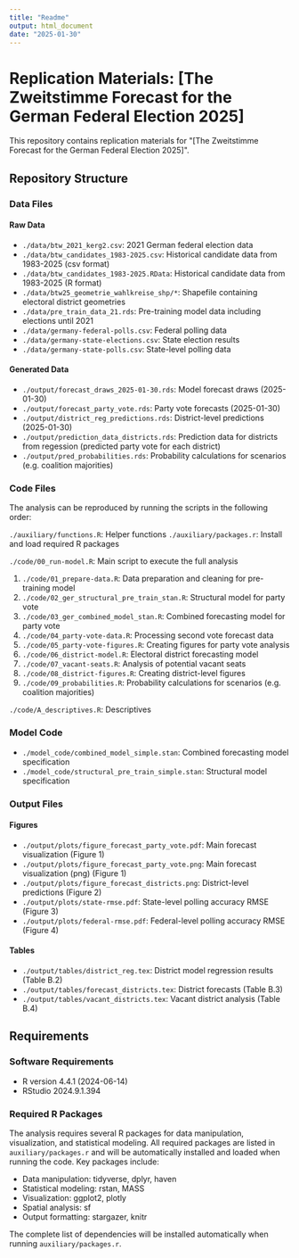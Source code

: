 ```yaml
---
title: "Readme"
output: html_document
date: "2025-01-30"
---
```


# Replication Materials: [The Zweitstimme Forecast for the German Federal Election 2025]

This repository contains replication materials for "[The Zweitstimme Forecast for the German Federal Election 2025]".

## Repository Structure

### Data Files

#### Raw Data
- `./data/btw_2021_kerg2.csv`: 2021 German federal election data
- `./data/btw_candidates_1983-2025.csv`: Historical candidate data from 1983-2025 (csv format)
- `./data/btw_candidates_1983-2025.RData`: Historical candidate data from 1983-2025 (R format)
- `./data/btw25_geometrie_wahlkreise_shp/*`: Shapefile containing electoral district geometries
- `./data/pre_train_data_21.rds`: Pre-training model data including elections until 2021
- `./data/germany-federal-polls.csv`: Federal polling data
- `./data/germany-state-elections.csv`: State election results
- `./data/germany-state-polls.csv`: State-level polling data

#### Generated Data
- `./output/forecast_draws_2025-01-30.rds`: Model forecast draws (2025-01-30)
- `./output/forecast_party_vote.rds`: Party vote forecasts  (2025-01-30)
- `./output/district_reg_predictions.rds`: District-level predictions  (2025-01-30)
- `./output/prediction_data_districts.rds`: Prediction data for districts from regession (predicted party vote for each district)
- `./output/pred_probabilities.rds`: Probability calculations for scenarios (e.g. coalition majorities)
### Code Files

The analysis can be reproduced by running the scripts in the following order:

`./auxiliary/functions.R`: Helper functions
`./auxiliary/packages.r`: Install and load required R packages

`./code/00_run-model.R`: Main script to execute the full analysis

1. `./code/01_prepare-data.R`: Data preparation and cleaning for pre-training model
2. `./code/02_ger_structural_pre_train_stan.R`: Structural model for party vote
3. `./code/03_ger_combined_model_stan.R`: Combined forecasting model for party vote
4. `./code/04_party-vote-data.R`: Processing second vote forecast data
5. `./code/05_party-vote-figures.R`: Creating figures for party vote analysis
6. `./code/06_district-model.R`: Electoral district forecasting model
7. `./code/07_vacant-seats.R`: Analysis of potential vacant seats
8. `./code/08_district-figures.R`: Creating district-level figures
9. `./code/09_probabilities.R`: Probability calculations for scenarios (e.g. coalition majorities)

`./code/A_descriptives.R`: Descriptives

### Model Code
- `./model_code/combined_model_simple.stan`: Combined forecasting model specification
- `./model_code/structural_pre_train_simple.stan`: Structural model specification

### Output Files

#### Figures
- `./output/plots/figure_forecast_party_vote.pdf`: Main forecast visualization (Figure 1)
- `./output/plots/figure_forecast_party_vote.png`: Main forecast visualization (png) (Figure 1)
- `./output/plots/figure_forecast_districts.png`: District-level predictions (Figure 2)
- `./output/plots/state-rmse.pdf`: State-level polling accuracy RMSE (Figure 3)
- `./output/plots/federal-rmse.pdf`: Federal-level polling accuracy RMSE (Figure 4)

#### Tables
- `./output/tables/district_reg.tex`: District model regression results (Table B.2)
- `./output/tables/forecast_districts.tex`: District forecasts (Table B.3)
- `./output/tables/vacant_districts.tex`: Vacant district analysis (Table B.4)

## Requirements

### Software Requirements
- R version 4.4.1 (2024-06-14)
- RStudio 2024.9.1.394

### Required R Packages
The analysis requires several R packages for data manipulation, visualization, and statistical modeling. All required packages are listed in `auxiliary/packages.r` and will be automatically installed and loaded when running the code. Key packages include:

- Data manipulation: tidyverse, dplyr, haven
- Statistical modeling: rstan, MASS
- Visualization: ggplot2, plotly
- Spatial analysis: sf
- Output formatting: stargazer, knitr

The complete list of dependencies will be installed automatically when running `auxiliary/packages.r`.